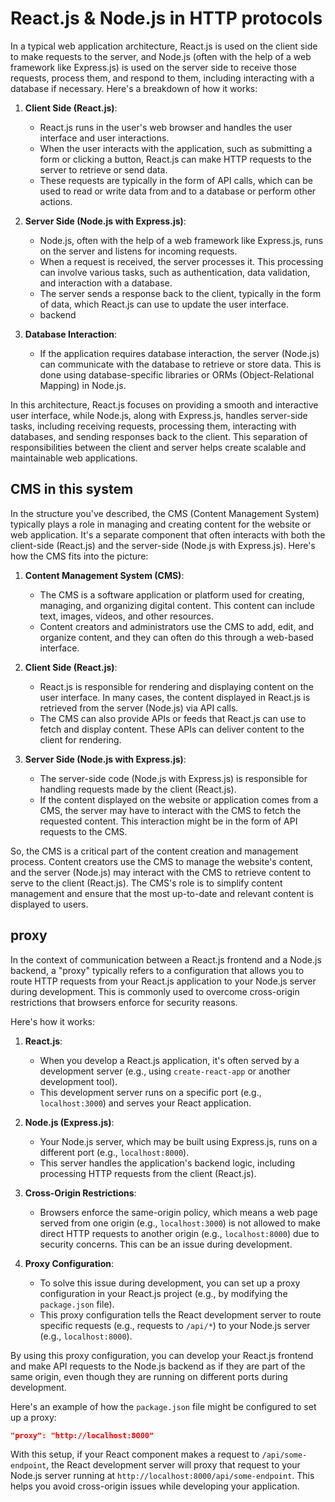 # React.js & Node.js in HTTP protocols

In a typical web application architecture, React.js is used on the client side to make requests to the server, and Node.js (often with the help of a web framework like Express.js) is used on the server side to receive those requests, process them, and respond to them, including interacting with a database if necessary. Here's a breakdown of how it works:

1. **Client Side (React.js)**:
   - React.js runs in the user's web browser and handles the user interface and user interactions.
   - When the user interacts with the application, such as submitting a form or clicking a button, React.js can make HTTP requests to the server to retrieve or send data.
   - These requests are typically in the form of API calls, which can be used to read or write data from and to a database or perform other actions.

2. **Server Side (Node.js with Express.js)**: 
   - Node.js, often with the help of a web framework like Express.js, runs on the server and listens for incoming requests.
   - When a request is received, the server processes it. This processing can involve various tasks, such as authentication, data validation, and interaction with a database.
   - The server sends a response back to the client, typically in the form of data, which React.js can use to update the user interface.
   - backend  

3. **Database Interaction**:
   - If the application requires database interaction, the server (Node.js) can communicate with the database to retrieve or store data. This is done using database-specific libraries or ORMs (Object-Relational Mapping) in Node.js.

In this architecture, React.js focuses on providing a smooth and interactive user interface, while Node.js, along with Express.js, handles server-side tasks, including receiving requests, processing them, interacting with databases, and sending responses back to the client. This separation of responsibilities between the client and server helps create scalable and maintainable web applications.

## CMS in this system

In the structure you've described, the CMS (Content Management System) typically plays a role in managing and creating content for the website or web application. It's a separate component that often interacts with both the client-side (React.js) and the server-side (Node.js with Express.js). Here's how the CMS fits into the picture:

1. **Content Management System (CMS)**:
   - The CMS is a software application or platform used for creating, managing, and organizing digital content. This content can include text, images, videos, and other resources.
   - Content creators and administrators use the CMS to add, edit, and organize content, and they can often do this through a web-based interface.

2. **Client Side (React.js)**:
   - React.js is responsible for rendering and displaying content on the user interface. In many cases, the content displayed in React.js is retrieved from the server (Node.js) via API calls.
   - The CMS can also provide APIs or feeds that React.js can use to fetch and display content. These APIs can deliver content to the client for rendering.

3. **Server Side (Node.js with Express.js)**:
   - The server-side code (Node.js with Express.js) is responsible for handling requests made by the client (React.js).
   - If the content displayed on the website or application comes from a CMS, the server may have to interact with the CMS to fetch the requested content. This interaction might be in the form of API requests to the CMS.

So, the CMS is a critical part of the content creation and management process. Content creators use the CMS to manage the website's content, and the server (Node.js) may interact with the CMS to retrieve content to serve to the client (React.js). The CMS's role is to simplify content management and ensure that the most up-to-date and relevant content is displayed to users.

## proxy 

In the context of communication between a React.js frontend and a Node.js backend, a "proxy" typically refers to a configuration that allows you to route HTTP requests from your React.js application to your Node.js server during development. This is commonly used to overcome cross-origin restrictions that browsers enforce for security reasons.

Here's how it works:

1. **React.js**:
   - When you develop a React.js application, it's often served by a development server (e.g., using `create-react-app` or another development tool).
   - This development server runs on a specific port (e.g., `localhost:3000`) and serves your React application.

2. **Node.js (Express.js)**:
   - Your Node.js server, which may be built using Express.js, runs on a different port (e.g., `localhost:8000`).
   - This server handles the application's backend logic, including processing HTTP requests from the client (React.js).

3. **Cross-Origin Restrictions**:
   - Browsers enforce the same-origin policy, which means a web page served from one origin (e.g., `localhost:3000`) is not allowed to make direct HTTP requests to another origin (e.g., `localhost:8000`) due to security concerns. This can be an issue during development.

4. **Proxy Configuration**:
   - To solve this issue during development, you can set up a proxy configuration in your React.js project (e.g., by modifying the `package.json` file).
   - This proxy configuration tells the React development server to route specific requests (e.g., requests to `/api/*`) to your Node.js server (e.g., `localhost:8000`).

By using this proxy configuration, you can develop your React.js frontend and make API requests to the Node.js backend as if they are part of the same origin, even though they are running on different ports during development.

Here's an example of how the `package.json` file might be configured to set up a proxy:

```json
"proxy": "http://localhost:8000"
```

With this setup, if your React component makes a request to `/api/some-endpoint`, the React development server will proxy that request to your Node.js server running at `http://localhost:8000/api/some-endpoint`. This helps you avoid cross-origin issues while developing your application.